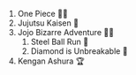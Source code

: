 1. One Piece 🏴‍☠️
2. Jujutsu Kaisen 👻
3. Jojo Bizarre Adventure 🏳️‍🌈
   1. Steel Ball Run 🏇
   2. Diamond is Unbreakable 💠
4. Kengan Ashura 🏆
